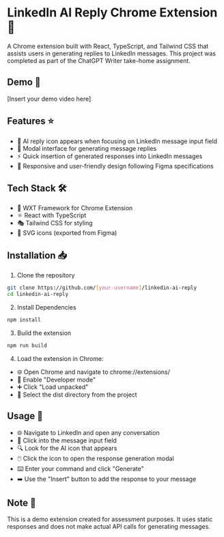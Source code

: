 # LinkedIn AI Reply Chrome Extension 🤖

A Chrome extension built with React, TypeScript, and Tailwind CSS that assists users in generating replies to LinkedIn messages. This project was completed as part of the ChatGPT Writer take-home assignment.

## Demo 🎥

[Insert your demo video here]

## Features ⭐

- 💬 AI reply icon appears when focusing on LinkedIn message input field
- 🔲 Modal interface for generating message replies
- ⚡ Quick insertion of generated responses into LinkedIn messages
- 🎨 Responsive and user-friendly design following Figma specifications

## Tech Stack 🛠️

- 🔌 WXT Framework for Chrome Extension
- ⚛️ React with TypeScript
- 🎭 Tailwind CSS for styling
- 🎯 SVG icons (exported from Figma)

## Installation 📥

1. Clone the repository
```bash
git clone https://github.com/[your-username]/linkedin-ai-reply
cd linkedin-ai-reply

```

2. Install Dependencies
```bash
npm install
```

3. Build the extension
```bash
npm run build
```

4. Load the extension in Chrome:

- 🌐 Open Chrome and navigate to chrome://extensions/
- 🔧 Enable "Developer mode"
- ➕ Click "Load unpacked"
- 📁 Select the dist directory from the project

## Usage 📖

- 🌐 Navigate to LinkedIn and open any conversation
- 💭 Click into the message input field
- 🔍 Look for the AI icon that appears
- 🖱️ Click the icon to open the response generation modal
- ⌨️ Enter your command and click "Generate"
- ➡️ Use the "Insert" button to add the response to your message

## Note 📝
This is a demo extension created for assessment purposes. It uses static responses and does not make actual API calls for generating messages.
